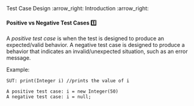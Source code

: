 <link rel="stylesheet" href="{{baseUrl}}/css/textbook.css">

<div class="website-content">

<div id="path">Test Case Design :arrow_right: Introduction :arrow_right:</div>

<div id="title">

#### Positive vs Negative Test Cases :one:

</div>

<div id="body">

A _positive test case_ is when the test is designed to produce an expected/valid behavior. A negative test case is designed to produce a behavior that indicates an invalid/unexpected situation, such as an error message.

<tip-box>

Example:

```
SUT: print(Integer i) //prints the value of i

A positive test case: i = new Integer(50)
A negative test case: i = null;
```

</tip-box>

</div>

<div id="extras">
<div>

</div>
